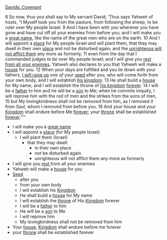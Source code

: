 [Davidic Covenant](Davidic%20Covenant.md)

8 So now, thus you shall say to My servant David, ‘Thus says Yahweh of hosts, “I Myself took you from the pasture, from following the sheep, to be ruler over My people Israel. 9 And I have been with you wherever you have gone and have cut off all your enemies from before you; and I will make you a [great name](great%20name), like the name of the great men who are on the earth. 10 And I will appoint a [place](place) for My people Israel and will plant them, that they may dwell in their own [place](place) and not be disturbed again; and the [unrighteous will not afflict them](unrighteous%20will%20not%20afflict%20them) any more as formerly, 11 even from the day that I commanded judges _to be_ over My people Israel; and I will give you [rest from all your enemies](rest%20from%20all%20your%20enemies). Yahweh also declares to you that Yahweh will make a [house](house) for you. 12 When your days are fulfilled and you lie down with your fathers, [I will raise up](I%20will%20raise%20up) _one of_ your [seed](seed) after you, who will come forth from your own body, and I will establish [his kingdom](his%20kingdom). 13 He shall build a [house](house) for My name, and I will establish the throne of [his kingdom](his%20kingdom) [forever](forever). 14 I will be a [father](father) to him and he will be a [son](son) to Me; when he commits iniquity, I will reprove him with the rod of men and the strikes from the sons of men, 15 but My lovingkindness shall not be removed from him, as I removed _it_ from Saul, whom I removed from before you. 16 And your house and your [Kingdom](Kingdom.md) shall endure before Me [forever](forever); your [throne](throne) shall be established [forever](forever).”’”

- I will make you a [great name](great%20name)
- I will appoint a [place](place) (for My people Israel)
	- I will plant them (Israel)
		- that they may dwell
			- in their own place
			- not be disturbed again
			- unrighteous will not afflict them any more as formerly
- I will give you [rest ](rest%20)from all your enemies
- Yahweh will make a [house](house) for you
- [Seed](Seed)
	- after you
	- from your own body
	- I will establish his [Kingdom](Kingdom.md)
	- He shall build a [house](house) for My name
	- I will establish the [throne](throne) of His [Kingdom](Kingdom.md) forever
	- I will be a [father](father) to him
	- He will be a [son](son) to Me
	- I will reprove him
	- My lovingkindness shall not be removed from him
- Your [house](house), [Kingdom](Kingdom.md) shall endure before me forever
- your [throne](throne) shall be established forever
